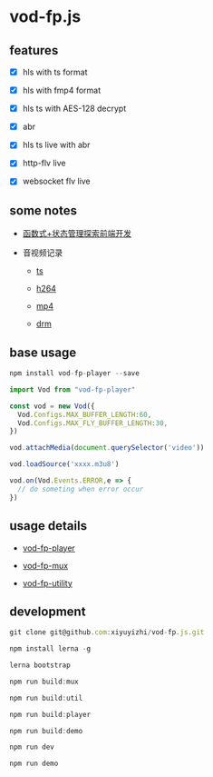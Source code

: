 # vod-fp.js

## features

- [x] hls with ts format

- [x] hls with fmp4 format

- [x] hls ts with AES-128 decrypt

- [x] abr

- [x] hls ts live with abr

- [x] http-flv live

- [x] websocket flv live

## some notes

- [函数式+状态管理探索前端开发](./notes/statemanage_fp.md)

- 音视频记录

  - [ts](./notes/ts.md)

  - [h264](./notes/h264.md)

  - [mp4](./notes/mp4.md)

  - [drm](./notes/drm.md)

## base usage

```javascript
npm install vod-fp-player --save

import Vod from "vod-fp-player"

```

```javascript
const vod = new Vod({
  Vod.Configs.MAX_BUFFER_LENGTH:60,
  Vod.Configs.MAX_FLY_BUFFER_LENGTH:30,
})

vod.attachMedia(document.querySelector('video'))

vod.loadSource('xxxx.m3u8')

vod.on(Vod.Events.ERROR,e => {
  // do someting when error occur
})
```

## usage details

- [vod-fp-player](./packages/vod-fp-player/README.md)

- [vod-fp-mux](./packages/vod-fp-mux/README.md)

- [vod-fp-utility](./packages/vod-fp-utility/README.md)

## development

```javascript
git clone git@github.com:xiyuyizhi/vod-fp.js.git

npm install lerna -g

lerna bootstrap

npm run build:mux

npm run build:util

npm run build:player

npm run build:demo

npm run dev

npm run demo
```
